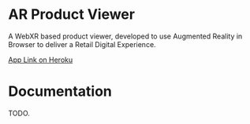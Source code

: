 # AR Product Viewer

A WebXR based product viewer, developed to use Augmented Reality in Browser to deliver a Retail Digital Experience.

[App Link on Heroku](https://ar-product-viewer.herokuapp.com)

# Documentation

TODO.
